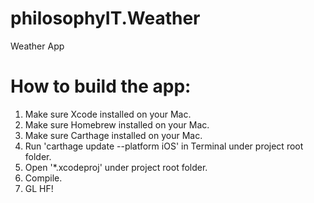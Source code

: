 # philosophyIT.Weather

Weather App

# How to build the app:

1. Make sure Xcode installed on your Mac.
2. Make sure Homebrew installed on your Mac.
3. Make sure Carthage installed on your Mac.
4. Run 'carthage update --platform iOS' in Terminal under project root folder.
5. Open '*.xcodeproj' under project root folder.
6. Compile.
7. GL HF!
